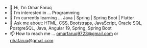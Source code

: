 - 👋 Hi, I’m Omar Faruq  
- 👀 I’m interested in ... Programming  
- 🌱 I’m currently learning ... Java | Spring | Spring Boot | Flutter
- 💬 Ask me about: HTML, CSS, Bootstraps, JavaScript, Oracle SQL, PostgreSQL, Java, Angular 19, Spring, Spring Boot
- 📫 How to reach me ... omarfaruq9723@gmail.com or rihafaruq@gmail.com  
<!---
Omar_Faruq is a ✨ special ✨ repository because its `README.md` (this file) appears on your GitHub profile.
You can click the Preview link to take a look at your changes.
--->
